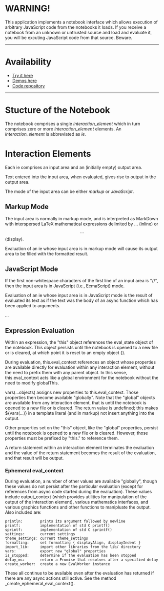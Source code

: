 # WARNING!

This application implements a notebook interface which allows execution
of arbitrary JavaScript code from the notebooks it loads.  If you receive
a notebook from an unknown or untrusted source and load and evaluate it,
you will be excuting JavaScript code from that source.  Beware.

---

# Availability

* [Try it here](https://blackguard.github.io/esbook/build/src/index.html)
* [Demos here](https://blackguard.github.io/esbook/demos/index.html)
* [Code repository](https://github.com/blackguard/esbook)

---

# Stucture of the Notebook

The notebook comprises a single _interaction\_element_ which in turn
comprises zero or more _interaction\_element_ elements.  An _interaction\_element_
is abbreviated as _ie_.

# Interaction Elements

Each ie comprises an input area and an (initially empty) output area.

Text entered into the input area, when evaluated, gives rise to output
in the output area.

The mode of the input area can be either _markup_ or _JavaScript_.

## Markup Mode

The input area is normally in markup mode, and is interpreted as MarkDown
with interspersed LaTeX mathematical expressions delimited by $...$ (inline)
or $$...$$ (display).

Evaluation of an ie whose input area is in markup mode will cause its output area
to be filled with the formatted result.

## JavaScript Mode

If the first non-whitespace characters of the first line of an input area
is "//", then the input area is in JavaScript (i.e., EcmaScript) mode.

Evaluation of an ie whose input area is in JavaScript mode is the result
of evaluated its text as if the text was the body of an async function
which has been applied to arguments.

...

## Expression Evaluation

Within an expression, the "this" object references the eval_state
object of the notebook.  This object persists until the notebook
is opened to a new file or is cleared, at which point it is reset
to an empty object {}.

During evaluation, this.eval_context references an object whose
properties are available directly for evaluation within any
interaction element, without the need to prefix them with any parent
object.  In this sense, this.eval_context acts like a global
environment for the notebook without the need to modify globalThis.

vars(...objects) assigns new properties to this.eval_context.
Those properties then become available "globally".  Note that the
"global" objects are available from any interaction element, that
is until the notebook is opened to a new file or is cleared.
The return value is undefined; this makes ${vars(...)} in a
template literal (and in markup) not insert anything into the output.

Other properties set on the "this" object, like the "global"
properties, persist until the notebook is opened to a new file or
is cleared.  However, those properties must be prefixed by "this."
to reference them.

A return statement within an interaction element terminates the
evaluation and the value of the return statement becomes the result
of the evaluation, and that result will be output.

### Ephemeral eval_context

During evaluation, a number of other values are available "globally",
though these values do not persist after the particular evaluation
(except for references from async code started during the evaluation).
These values include output_context (which provides utilities for
manipulation of the output of the interaction element), various
mathematics interfaces, and various graphics functions and other
functions to manipluate the output.  Also included are:

    println:        prints its argument followed by newline
    printf:         implementation of std C printf()
    sprintf:        implementation of std C sprintf()
    settings:       current settings
    theme_settings: current theme_settings
    formatting:     set formatting { displayAlign, displayIndent }
    import_lib:     import other libraries from the lib/ directory
    vars:           export new "global" properties
    is_stopped:     determine if the evaluation has been stopped
    delay_ms:       return a Promise that resolves after a specified delay
    create_worker:  create a new EvalWorker instance

These all continue to be available even after the evaluation has
returned if there are any async actions still active.
See the method _create_ephemeral_eval_context().
